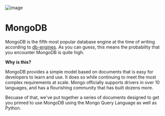 ![image](https://user-images.githubusercontent.com/38021615/66250308-be901380-e6f5-11e9-90cf-e53c90735e24.png)

# MongoDB
MongoDB is the fifth most popular database engine at the time of writing according to [db-engines](https://db-engines.com/en/ranking_trend).  As you can guess, this means the probability that you encounter MongoDB is quite high.

**Why is this?**

MongoDB provides a simple model based on documents that is easy for developers to learn and use.  It does so while continuing to meet the most complex requirements at scale.  Mongo officially supports drivers in over 10 languages, and has a flourishing community that has built dozens more.

Becuase of that, we've put together a series of documents designed to get you primed to use MongoDB using the Mongo Query Language as well as Python.

